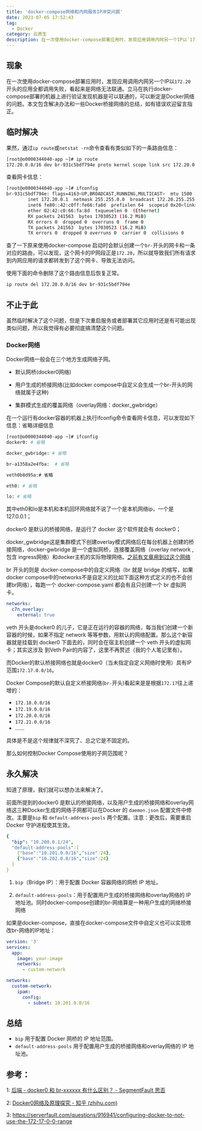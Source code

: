 ```yaml
---
title: 'docker-compose网络和内网服务IP冲突问题'
date: 2023-07-05 17:52:43
tag:
  - Docker
category: 云原生
description: 在一次使用docker-compose部署应用时，发现应用调用内网另一个IP以`172.20`开头的应用全都调用失败，看起来是网络无法联通。立马在执行docker-compose部署的机器上进行验证发现机器是可以联通的，可以断定是Docker网络的问题。在一次使用docker-compose部署应用时，发现应用调用内网另一个IP以`172.20`开头的应用全都调用失败，看起来是网络无法联通。立马在执行docker-compose部署的机器上进行验证发现机器是可以联通的，可以断定是Docker网络的问题。
---
```


## 现象

在一次使用docker-compose部署应用时，发现应用调用内网另一个IP以`172.20`开头的应用全都调用失败，看起来是网络无法联通。立马在执行docker-compose部署的机器上进行验证发现机器是可以联通的，可以断定是Docker网络的问题。本文包含解决办法和一些Docker桥接网络的总结，如有错误欢迎留言指正。

<!-- more -->

## 临时解决

果然，通过`ip route`或`netstat -rn`命令查看有类似如下的一条路由信息：

```bash
[root@o0000344040-app ~]# ip route
172.20.0.0/16 dev br-931c5bdf794e proto kernel scope link src 172.20.0.1 
```

查看网卡信息：

```bash
[root@o0000344040-app ~]# ifconfig
br-931c5bdf794e: flags=4163<UP,BROADCAST,RUNNING,MULTICAST>  mtu 1500
        inet 172.20.0.1  netmask 255.255.0.0  broadcast 172.20.255.255
        inet6 fe80::42:c0ff:fe66:fa8d  prefixlen 64  scopeid 0x20<link>
        ether 02:42:c0:66:fa:8d  txqueuelen 0  (Ethernet)
        RX packets 241563  bytes 17030523 (16.2 MiB)
        RX errors 0  dropped 0  overruns 0  frame 0
        TX packets 241563  bytes 17030523 (16.2 MiB)
        TX errors 0  dropped 0 overruns 0  carrier 0  collisions 0
```

查了一下原来使用docker-compose 启动时会默认创建一个`br-`开头的网卡和一条对应的路由，可以发现，这个网卡的IP网段正是`172.20`，所以就导致我们所有请求到内网应用的请求都转发到了这个网卡、导致无法访问。

使用下面的命令删除了这个路由信息后恢复正常。

```bash
ip route del 172.20.0.0/16 dev br-931c5bdf794e
```

## 不止于此

虽然临时解决了这个问题，但是下次重启服务或者部署其它应用时还是有可能出现类似问题，所以我觉得有必要彻底搞清楚这个问题。

### Docker网络

Docker网络一般会在三个地方生成网络子网。

- 默认网桥(docker0网络)

- 用户生成的桥接网络(比如docker compose中自定义会生成一个br-开头的网络就属于这种)

- 集群模式生成的覆盖网络（overlay网络：docker_gwbridge）

在一个运行有docker容器的机器上执行ifconfig命令查看网卡信息，可以发现如下信息：省略详细信息

```bash
[root@o0000344040-app ~]# ifconfig
docker0: # 省略

docker_gwbridge: # 省略

br-a1358a2e4fba:  # 省略 

veth0b8d95a:# 省略

eth0: # 省略

lo: # 省略
```

其中eth0和lo是本机和本机回环网络就不说了一个是本机网络ip，一个是127.0.0.1；

docker0 是默认的桥接网络，是运行了 docker 这个软件就会有 docker0；

docker_gwbridge这是集群模式下创建overlay模式网络后在每台机器上创建的桥接网络，docker-gwbridge 是一个虚拟网桥，连接覆盖网络（overlay network ,包含 ingress网络）和docker主机的实际物理网络。[之前有文章用到过这个网络](https://ladybug.top/posts/%E4%BA%91%E5%8E%9F%E7%94%9F/Solution-for-installing-Choerodon-in-a-Docker-environment.html#%E4%B8%89%E3%80%81%E5%9F%BA%E4%BA%8Eoverlay%E7%9A%84docker%E5%AE%B9%E5%99%A8%E9%97%B4%E8%B7%A8%E5%AE%BF%E4%B8%BB%E6%9C%BA%E9%80%9A%E4%BF%A1%E3%80%90%E9%87%87%E7%94%A8%E3%80%91)

br 开头的则是 docker-compose中的自定义网络（br 就是 bridge 的缩写，如果docker compose中的networks不是自定义的比如下面这种方式定义的也不会创建br网络），每跑一个 docker-compose.yaml 都会有且只创建一个 br 虚拟网卡。

```yaml
networks:
  c7n_overlay:
    external: true
```

veth 开头是docker0 的儿子，它是正在运行的容器的网络，每当我们创建一个新容器的时候，如果不指定 network 等等参数，用默认的网络配置。那么这个新容器就是挂载到 docker0 下面去的，同时会在宿主机创建一个 veth 开头的虚拟网卡；其实这涉及 到Veth Pair的内容了，这里不再赘述（我的个人笔记里有）。

而Docker的默认桥接网络也就是docker0（当未指定自定义网络时使用）具有IP范围`172.17.0.0/16`。

Docker Compose的默认自定义桥接网络(`br-`开头)看起来是是根据`172.17`往上递增的：

- `172.18.0.0/16`
- `172.19.0.0/16`
- `172.20.0.0/16`
- `172.21.0.0/16`
- ......

具体是不是这个规律就不深究了、总之它是不固定的。

那么如何控制Docker Compose使用的子网范围呢？

## 永久解决

知道了原理，我们就可以想办法来解决了。

前面所提到的docker0 是默认的桥接网络，以及用户生成的桥接网络和overlay网络这三种Docker生成的网络子网都可以在Docker 的 `daemon.json` 配置文件中修改。主要是`bip` 和 `default-address-pools` 两个配置。注意：更改后，需要重启 Docker 守护进程使其生效。

```yaml
{
  "bip": "10.200.0.1/24",
  "default-address-pools":[
    {"base":"10.201.0.0/16","size":24},
    {"base":"10.202.0.0/16","size":24}
  ]
}
```

1. `bip`（Bridge IP）：用于配置 Docker 容器网络的网桥 IP 地址。

1. `default-address-pools`：用于配置用户生成的桥接网络和overlay网络的 IP 地址池。同时docker-compose创建的br-网络算是一种用户生成的网络桥接网络


如果是docker-compose，直接在docker-compose文件中自定义也可以实现修改br-网络的IP地址：

```yaml
version: '3'
services:
  app:
    image: your-image
    networks:
      - custom-network

networks:
  custom-network:
    ipam:
      config:
        - subnet: 10.201.0.0/16
```

## 总结

- `bip` 用于配置 Docker 网桥的 IP 地址范围。
- `default-address-pools` 用于配置用户生成的桥接网络和overlay网络的 IP 地址池。

## 参考：

1: [后端 - docker0 和 br-xxxxxx 有什么区别？ - SegmentFault 思否](https://segmentfault.com/q/1010000043361512)

2: [Docker0网络及原理探究 - 知乎 (zhihu.com)](https://zhuanlan.zhihu.com/p/558813984)

3: https://serverfault.com/questions/916941/configuring-docker-to-not-use-the-172-17-0-0-range
